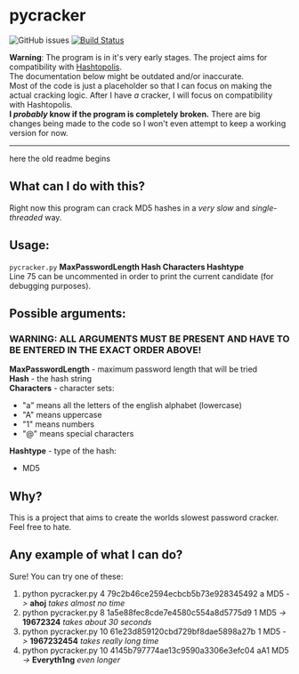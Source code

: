 # pycracker
![GitHub issues](https://img.shields.io/github/issues/satcom886/pycracker)
[![Build Status](https://travis-ci.com/satcom886/pycracker.svg?branch=master)](https://travis-ci.com/satcom886/pycracker)

**Warning**: The program is in it's very early stages. The project aims for compatibility with [Hashtopolis](https://github.com/s3inlc/hashtopolis).  
The documentation below might be outdated and/or inaccurate.  
Most of the code is just a placeholder so that I can focus on making the actual cracking logic. After I have *a* cracker, I will focus on compatibility with Hashtopolis.  
**I *probably* know if the program is completely broken.** There are big changes being made to the code so I won't even attempt to keep a working version for now.

---

here the old readme begins
## What can I do with this?
Right now this program can crack MD5 hashes in a *very slow* and *single-threaded* way.
## Usage:
`pycracker.py` **MaxPasswordLength Hash Characters Hashtype**  
Line 75 can be uncommented in order to print the current candidate (for debugging purposes).
## Possible arguments:
### WARNING: ALL ARGUMENTS MUST BE PRESENT AND HAVE TO BE ENTERED IN THE EXACT ORDER ABOVE!
**MaxPasswordLength** - maximum password length that will be tried  
**Hash** - the hash string  
**Characters** - character sets:  
* "a" means all the letters of the english alphabet (lowercase)
* "A" means uppercase
* "1" means numbers
* "@" means special characters

 **Hashtype** - type of the hash:
* MD5

## Why?
This is a project that aims to create the worlds slowest password cracker. Feel free to hate.

## Any example of what I can do?
Sure! You can try one of these:
1. python pycracker.py 4 79c2b46ce2594ecbcb5b73e928345492 a MD5 *->* **ahoj** *takes almost no time*
4. python pycracker.py 8 1a5e88fec8cde7e4580c554a8d5775d9 1 MD5 *->* **19672324** *takes about 30 seconds*
3. python pycracker.py 10 61e23d859120cbd729bf8dae5898a27b 1 MD5 *->* **1967232454** *takes really long time*
2. python pycracker.py 10 4145b797774ae13c9590a3306e3efc04 aA1 MD5 *->* **Everyth1ng** *even longer*